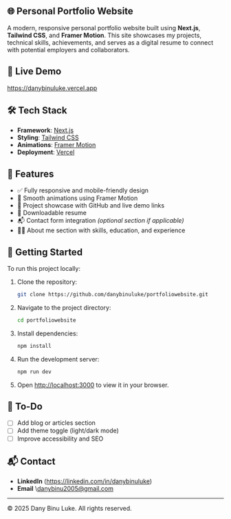 ## 🌐 Personal Portfolio Website

A modern, responsive personal portfolio website built using **Next.js**, **Tailwind CSS**, and **Framer Motion**. This site showcases my projects, technical skills, achievements, and serves as a digital resume to connect with potential employers and collaborators.

## 🚀 Live Demo

https://danybinuluke.vercel.app

## 🛠️ Tech Stack

- **Framework**: [Next.js](https://nextjs.org/)
- **Styling**: [Tailwind CSS](https://tailwindcss.com/)
- **Animations**: [Framer Motion](https://www.framer.com/motion/)
- **Deployment**: [Vercel](https://vercel.com/) 

## 📂 Features

- ✅ Fully responsive and mobile-friendly design
- 🎯 Smooth animations using Framer Motion
- 💼 Project showcase with GitHub and live demo links
- 📄 Downloadable resume
- 📬 Contact form integration *(optional section if applicable)*
- 🧑‍💼 About me section with skills, education, and experience

## 🧰 Getting Started

To run this project locally:

1. Clone the repository:
   ```bash
   git clone https://github.com/danybinuluke/portfoliowebsite.git


2. Navigate to the project directory:

   ```bash
   cd portfoliowebsite
   ```

3. Install dependencies:

   ```bash
   npm install
   ```

4. Run the development server:

   ```bash
   npm run dev
   ```

5. Open [http://localhost:3000](http://localhost:3000) to view it in your browser.

## 📌 To-Do

* [ ] Add blog or articles section
* [ ] Add theme toggle (light/dark mode)
* [ ] Improve accessibility and SEO

## 📬 Contact

* **LinkedIn** (https://linkedin.com/in/danybinuluke)
* **Email** \danybinu2005@gmail.com

---

© 2025 Dany Binu Luke. All rights reserved.
